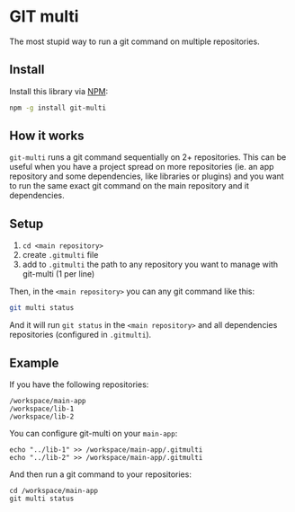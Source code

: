 # GIT multi

The most stupid way to run a git command on multiple repositories.


## Install

Install this library via [NPM](https://www.npmjs.org/package/git-multi):
``` bash
npm -g install git-multi
```


## How it works

`git-multi` runs a git command sequentially on 2+ repositories. This can be useful when you have a project spread on more repositories (ie. an app repository and some dependencies, like libraries or plugins) and you want to run the same exact git command on the main repository and it dependencies.


## Setup

 1. ```cd <main repository>```
 2. create `.gitmulti` file
 3. add to `.gitmulti` the path to any repository you want to manage with git-multi (1 per line)

Then, in the `<main repository>` you can any git command like this:
``` bash
git multi status
```

And it will run ```git status``` in the `<main repository>` and all dependencies repositories (configured in `.gitmulti`).


## Example

If you have the following repositories:
```
/workspace/main-app
/workspace/lib-1
/workspace/lib-2
```

You can configure git-multi on your ```main-app```:
```
echo "../lib-1" >> /workspace/main-app/.gitmulti
echo "../lib-2" >> /workspace/main-app/.gitmulti
```

And then run a git command to your repositories:
```
cd /workspace/main-app
git multi status
```
